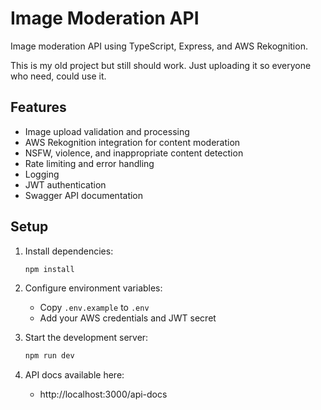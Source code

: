 # Image Moderation API

Image moderation API using TypeScript, Express, and AWS Rekognition.

This is my old project but still should work. Just uploading it so everyone who need, could use it.

## Features

- Image upload validation and processing
- AWS Rekognition integration for content moderation
- NSFW, violence, and inappropriate content detection
- Rate limiting and error handling
- Logging
- JWT authentication
- Swagger API documentation

## Setup

1. Install dependencies:
   ```bash
   npm install
   ```

2. Configure environment variables:
   - Copy `.env.example` to `.env`
   - Add your AWS credentials and JWT secret

3. Start the development server:
   ```bash
   npm run dev
   ```

4. API docs available here:
   - http://localhost:3000/api-docs
